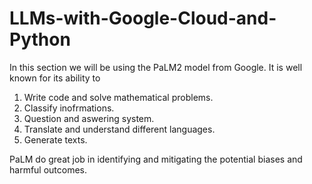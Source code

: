 # LLMs-with-Google-Cloud-and-Python

In this section we will be using the PaLM2 model from Google. It is well known for its ability to
1. Write code and solve mathematical problems.
2. Classify inofrmations.
3. Question and aswering system.
4. Translate and understand different languages.
5. Generate texts.

PaLM do great job in identifying and mitigating the potential biases and harmful outcomes. 
